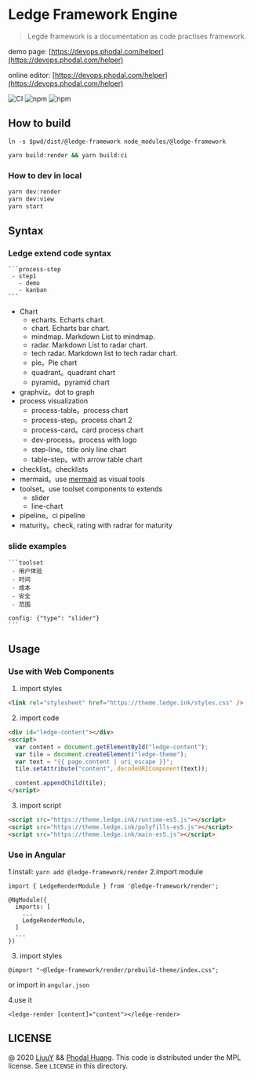 # Ledge Framework Engine

> Legde framework is a documentation as code practises framework.

demo page: [https://devops.phodal.com/helper](https://devops.phodal.com/helper)

online editor: [https://devops.phodal.com/helper](https://devops.phodal.com/helper)

![CI](https://github.com/ledge-framework/engine/workflows/CI/badge.svg)
![npm](https://img.shields.io/npm/v/@ledge-framework/render?label=%40ledge-framework%2Frender)
![npm](https://img.shields.io/npm/v/@ledge-framework/view?label=%40ledge-framework%2Fview)

## How to build

`ln -s $pwd/dist/@ledge-framework node_modules/@ledge-framework`

```bash
yarn build:render && yarn build:ci
```

### How to dev in local

```bash
yarn dev:render
yarn dev:view
yarn start
```

## Syntax

### Ledge extend code syntax

````
```process-step
 - step1
   - demo
   - kanban
```
````

- Chart
  - echarts. Echarts chart.
  - chart. Echarts bar chart.
  - mindmap. Markdown List to mindmap.
  - radar. Markdown List to radar chart.
  - tech radar. Markdown list to tech radar chart.
  - pie。Pie chart
  - quadrant。quadrant chart
  - pyramid。pyramid chart
- graphviz。dot to graph
- process visualization
  - process-table。process chart
  - process-step。process chart 2
  - process-card。card process chart
  - dev-process。process with logo
  - step-line。title only line chart
  - table-step。with arrow table chart
- checklist。checklists
- mermaid。use [mermaid](https://mermaid-js.github.io/mermaid/) as visual tools
- toolset。use toolset components to extends
  - slider
  - line-chart
- pipeline。ci pipeline
- maturity。check, rating with radrar for maturity

### slide examples

````
```toolset
 - 用户体验
 - 时间
 - 成本
 - 安全
 - 范围

config: {"type": "slider"}
```
````

## Usage

### Use with Web Components

1. import styles

```html
<link rel="stylesheet" href="https://theme.ledge.ink/styles.css" />
```

2. import code

```html
<div id="ledge-content"></div>
<script>
  var content = document.getElementById("ledge-content");
  var tile = document.createElement("ledge-theme");
  var text = "{{ page.content | uri_escape }}";
  tile.setAttribute("content", decodeURIComponent(text));

  content.appendChild(tile);
</script>
```

3. import script

```html
<script src="https://theme.ledge.ink/runtime-es5.js"></script>
<script src="https://theme.ledge.ink/polyfills-es5.js"></script>
<script src="https://theme.ledge.ink/main-es5.js"></script>
```

### Use in Angular

1.install: `yarn add @ledge-framework/render`
2.import module

```
import { LedgeRenderModule } from '@ledge-framework/render';

@NgModule({
  imports: [
    ...
    LedgeRenderModule,
  ]
  ...
})
```

3. import styles

```
@import "~@ledge-framework/render/prebuild-theme/index.css";
```

or import in `angular.json`

4.use it

```
<ledge-render [content]="content"></ledge-render>
```

## LICENSE

@ 2020 [LiuuY](https://github.com/LiuuY) && [Phodal Huang](https://github.com/phodal). This code is distributed under the MPL license. See `LICENSE` in this directory.
